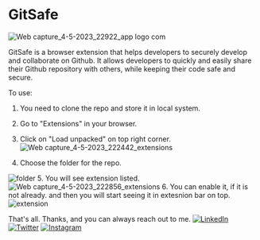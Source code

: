 # GitSafe
![Web capture_4-5-2023_22922_app logo com](https://user-images.githubusercontent.com/44115421/236275041-0ffaea97-2326-42ed-a08a-63eaa93a1548.jpeg)

GitSafe is a browser extension that helps developers to securely develop and collaborate on Github. It allows developers to quickly and easily share their Github repository with others, while keeping their code safe and secure. 

To use:
1. You need to clone the repo and store it in local system.
2. Go to "Extensions" in your browser.
3. Click on "Load unpacked" on top right corner.
![Web capture_4-5-2023_222442_extensions](https://user-images.githubusercontent.com/44115421/236273176-ea5e09d4-1e94-4a78-9657-353aecd400ef.jpeg)

4. Choose the folder for the repo.

![folder](https://user-images.githubusercontent.com/44115421/236273593-7d657b2d-1ffc-4dc6-95d3-a6e3e6bdc819.png)
5. You will see extension listed.
![Web capture_4-5-2023_222856_extensions](https://user-images.githubusercontent.com/44115421/236273963-00517650-bdc9-4b7b-95d6-0ac1466819c8.jpeg)
6. You can enable it, if it is not already. and then you will start seeing it in extesnion bar on top.
![extension](https://user-images.githubusercontent.com/44115421/236274571-225b1066-ab3d-4bb6-88d5-b95402dc15e9.png)

That's all.
Thanks, and you can always reach out to me.
[![LinkedIn](https://img.shields.io/badge/-LinkedIn-blue?style=flat-square&logo=Linkedin&logoColor=white&link=https://www.linkedin.com/in/yourusername/)](https://www.linkedin.com/in/amanchauhann/)
[![Twitter](https://img.shields.io/badge/-Twitter-blue?style=flat-square&logo=Twitter&logoColor=white&link=https://twitter.com/yourusername)](https://twitter.com/phantomthread_d)
[![Instagram](https://img.shields.io/badge/-Instagram-purple?style=flat-square&logo=Instagram&logoColor=white&link=https://www.instagram.com/yourusername/)](https://www.instagram.com/i_amanchauhann/)
